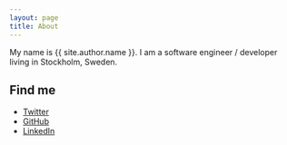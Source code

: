 ```yaml
---
layout: page
title: About
---
```


My name is {{ site.author.name }}. I am a software engineer / developer living in Stockholm, Sweden.

## Find me
<ul class="fa-ul">
  <li>
    <i class="fa-li fa fa-twitter"></i>
  	<a href="{{ site.author.twitter }}">Twitter</a>
  </li>
  <li>
  	<i class="fa-li fa fa-github"></i>
  	<a href="{{ site.author.github }}">GitHub</a>
  </li>
  <li>
  	<i class="fa-li fa fa-linkedin"></i>
  	<a href="{{ site.author.linkedin }}">LinkedIn</a>
  </li>
</ul>
